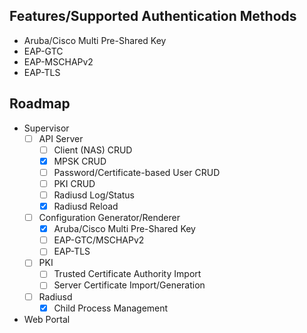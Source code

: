 ## Features/Supported Authentication Methods

-   Aruba/Cisco Multi Pre-Shared Key
-   EAP-GTC
-   EAP-MSCHAPv2
-   EAP-TLS

## Roadmap

-   Supervisor
    -   [ ] API Server
        -   [ ] Client (NAS) CRUD
        -   [x] MPSK CRUD
        -   [ ] Password/Certificate-based User CRUD
        -   [ ] PKI CRUD
        -   [ ] Radiusd Log/Status
        -   [x] Radiusd Reload
    -   [ ] Configuration Generator/Renderer
        -   [x] Aruba/Cisco Multi Pre-Shared Key
        -   [ ] EAP-GTC/MSCHAPv2
        -   [ ] EAP-TLS
    -   [ ] PKI
        -   [ ] Trusted Certificate Authority Import
        -   [ ] Server Certificate Import/Generation
    -   [ ] Radiusd
        -   [x] Child Process Management
-   Web Portal
